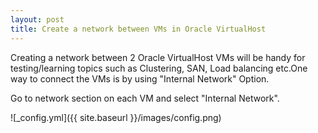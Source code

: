 ```yaml
---  
layout: post
title: Create a network between VMs in Oracle VirtualHost
---
```

 Creating a network between 2 Oracle VirtualHost VMs will be handy for testing/learning topics such as Clustering,
 SAN, Load balancing etc.One way to connect the VMs is by using "Internal Network" Option.
 
 Go to network section on each VM and select "Internal Network".
 
 ![_config.yml]({{ site.baseurl }}/images/config.png)
 
  

